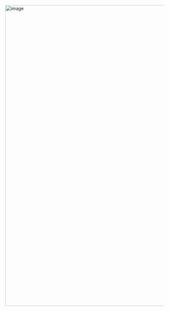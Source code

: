 <img width="959" alt="image" src="https://github.com/user-attachments/assets/e0825a5a-5401-45ff-8f54-345218d182fb" />
